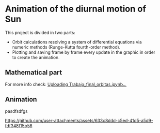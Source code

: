 # Animation of the diurnal motion of Sun

This project is divided in two parts:

- Orbit calculations resolving a system of differential equations via numeric methods (Runge-Kutta fourth-order method).
- Plotting and saving frame by frame every update in the graphic in order to create the animation.

## Mathematical part

For more info check: [Uploading Trabajo_final_orbitas.ipynb…]()



## Animation

pasdfsdfgs

https://github.com/user-attachments/assets/633c8ddd-c5ed-41d5-a5d9-fdf348f15b58


